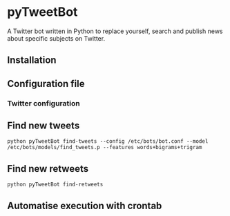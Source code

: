 # pyTweetBot
A Twitter bot written in Python to replace yourself, search and publish news about specific subjects on Twitter.

## Installation

## Configuration file

### Twitter configuration

## Find new tweets

`python pyTweetBot find-tweets --config /etc/bots/bot.conf --model /etc/bots/models/find_tweets.p --features words+bigrams+trigram`

## Find new retweets

`python pyTweetBot find-retweets`

## Automatise execution with crontab
